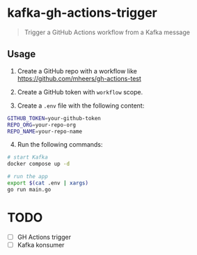# kafka-gh-actions-trigger

> Trigger a GitHub Actions workflow from a Kafka message

## Usage

1. Create a GitHub repo with a workflow like https://github.com/mheers/gh-actions-test

2. Create a GitHub token with `workflow` scope.

3. Create a `.env` file with the following content:

```bash
GITHUB_TOKEN=your-github-token
REPO_ORG=your-repo-org
REPO_NAME=your-repo-name
```

4. Run the following commands:

```bash
# start Kafka
docker compose up -d

# run the app
export $(cat .env | xargs)
go run main.go
```

# TODO
- [ ] GH Actions trigger
- [ ] Kafka konsumer
